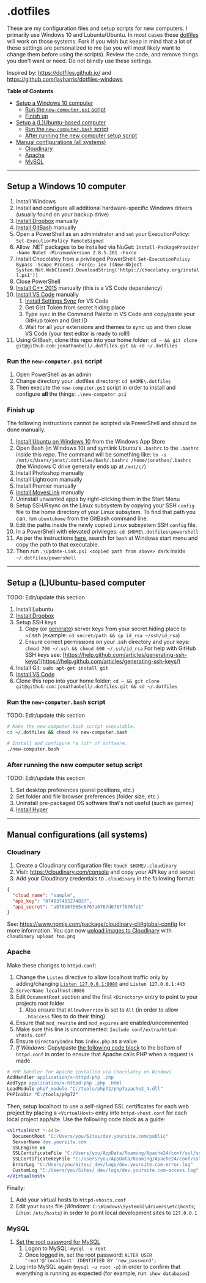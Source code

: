 # .dotfiles

These are my configuration files and setup scripts for new computers. I primarily use Windows 10 and Lubuntu/Ubuntu. In most cases these [dotfiles](https://dotfiles.github.io) will work on those systems. Fork if you wish but keep in mind that a lot of these settings are personalized to me (so you will most likely want to change them before using the scripts). Review the code, and remove things you don't want or need. Do not blindly use these settings.

Inspired by: <https://dotfiles.github.io/> and <https://github.com/jayharris/dotfiles-windows>

**Table of Contents**

<!-- TOC -->

- [Setup a Windows 10 computer](#setup-a-windows-10-computer)
  - [Run the `new-computer.ps1` script](#run-the-new-computerps1-script)
  - [Finish up](#finish-up)
- [Setup a (L)Ubuntu-based computer](#setup-a-lubuntu-based-computer)
  - [Run the `new-computer.bash` script](#run-the-new-computerbash-script)
  - [After running the new computer setup script](#after-running-the-new-computer-setup-script)
- [Manual configurations (all systems)](#manual-configurations-all-systems)
  - [Cloudinary](#cloudinary)
  - [Apache](#apache)
  - [MySQL](#mysql)

<!-- /TOC -->

---

## Setup a Windows 10 computer

1.  Install Windows
1.  Install and configure all additional hardware-specific Windows drivers (usually found on your backup drive)
1.  [Install Dropbox](https://www.dropbox.com/install) manually
1.  [Install GitBash](https://git-scm.com/download/win) manually
1.  Open a PowerShell as an administrator and set your ExecutionPolicy: `Set-ExecutionPolicy RemoteSigned`
1.  Allow .NET packages to be installed via NuGet: `Install-PackageProvider -Name NuGet -MinimumVersion 2.8.5.201 -Force`
1.  Install Chocolatey from a privileged PowerShell: `Set-ExecutionPolicy Bypass -Scope Process -Force; iex ((New-Object System.Net.WebClient).DownloadString('https://chocolatey.org/install.ps1'))`
1.  Close PowerShell
1.  [Install C++ 2015](https://www.microsoft.com/en-us/download/details.aspx?id=48145) manually (this is a VS Code dependency)
1.  [Install VS Code](https://code.visualstudio.com) manually
    1.  [Install Settings Sync](https://marketplace.visualstudio.com/items?itemName=Shan.code-settings-sync) for VS Code
    1.  Get Gist Token from secret hiding place
    1.  Type `sync` in the Command Palette in VS Code and copy/paste your GitHub token and Gist ID
    1.  Wait for all your extensions and themes to sync up and then close VS Code (your text editor is ready to roll!)
1.  Using GitBash, clone this repo into your home folder: `cd ~ && git clone git@github.com:jonathanbell/.dotfiles.git && cd ~/.dotfiles`

### Run the `new-computer.ps1` script

1.  Open PowerShell as an admin
1.  Change directory your .dotfiles directory: `cd $HOME\.dotfiles`
1.  Then execute the `new-computer.ps1` script in order to install and configure **all** the things: `.\new-computer.ps1`

### Finish up

The following instructions cannot be scripted via PowerShell and should be done manually.

1.  [Install Ubuntu on Windows 10](https://www.microsoft.com/en-CA/store/p/ubuntu/9nblggh4msv6?rtc=1) from the Windows App Store
1.  Open Bash (in Windows 10) and symlink Ubuntu's `.bashrc` to the `.bashrc` inside this repo. The command will be something like: `ln -s /mnt/c/Users/jonat/.dotfiles/bash/.bashrc /home/jonathan/.bashrc` (the Windows C drive generally ends up at `/mnt/c/`)
1.  Install Photoshop manually
1.  Install Lightroom manually
1.  Install Premier manually
1.  [Install MovesLink](http://www.movescount.com/connect/download?type=moveslink) manually
1.  Uninstall unwanted apps by right-clicking them in the Start Menu
1.  Setup SSH/Rsync on the Linux subsystem by copying your SSH `config` file to the home directory of your Linux subsytem. To find that path you can, run `ubuntuhome` from the GitBash command line.
1.  Edit the paths inside the newly copied Linux subsystem SSH `config` file.
1.  In a PowerShell with elevated privileges: `cd $HOME\.dotfiles\powershell`
1.  As per the instructions [here](https://github.com/neilpa/cmd-colors-solarized#update-command-prompt-and-powershell-shortcut-lnks), search for `bash` at Windows start menu and copy the path to that executable.
1.  Then run `.\Update-Link.ps1 <copied path from above> dark` inside `~/.dotfiles/powershell`

---

## Setup a (L)Ubuntu-based computer

TODO: Edit/update this section

1.  Install Lubuntu
1.  [Install Dropbox](https://www.linuxbabe.com/cloud-storage/install-dropbox-ubuntu-16-04)
1.  Setup SSH keys
    1.  Copy (or [generate](https://help.github.com/articles/generating-ssh-keys/)) server keys from your secret hiding place to ~/.ssh (example: `cd secret/path && cp id_rsa ~/ssh/id_rsa`)
    1.  Ensure correct permissions on your .ssh directory and your keys: `chmod 700 ~/.ssh && chmod 600 ~/.ssh/id_rsa` For help with GitHub SSH keys see: [https://help.github.com/articles/generating-ssh-keys/](https://help.github.com/articles/generating-ssh-keys/)
1.  Install Git: `sudo apt-get install git`
1.  [Install VS Code](https://code.visualstudio.com/docs/setup/linux)
1.  Clone this repo into your home folder: `cd ~ && git clone git@github.com:jonathanbell/.dotfiles.git && cd ~/.dotfiles`

### Run the `new-computer.bash` script

TODO: Edit/update this section

```bash
# Make the new-computer.bash script executable.
cd ~/.dotfiles && chmod +x new-computer.bash

# Install and configure *a lot* of software.
./new-computer.bash
```

### After running the new computer setup script

TODO: Edit/update this section

1.  Set desktop preferences (panel positions, etc.)
1.  Set folder and file browser preferences (folder size, etc.)
1.  Uninstall pre-packaged OS software that's not useful (such as games)
1.  [Install Hyper](https://github.com/zeit/hyper/releases)

---

## Manual configurations (all systems)

### Cloudinary

1.  Create a Cloudinary configuration file: `touch $HOME/.cloudinary`
1.  Visit: <https://cloudinary.com/console> and copy your API key and secret
1.  Add your Cloudinary credentials to `.cloudinary` in the following format:

```json
{
  "cloud_name": "sample",
  "api_key": "874837483274837",
  "api_secret": "a676b67565c6767a6767d6767f676fe1"
}
```

See: <https://www.npmjs.com/package/cloudinary-cli#global-config> for more information. You can now [upload images to Cloudinary](https://www.npmjs.com/package/cloudinary-cli#upload) with `cloudinary upload foo.png`

### Apache

Make these changes to `httpd.conf`:

1.  Change the `Listen` directive to allow localhost traffic only by adding/changing [`Listen 127.0.0.1:8080`](https://serverfault.com/a/276968/325456) and `Listen 127.0.0.1:443`
1.  `ServerName localhost:8080`
1.  Edit `DocumentRoot` section and the first `<Directory>` entry to point to your projects root folder
    1.  Also ensure that `AllowOverride` is set to `All` (in order to allow `.htaccess` files to do their thing)
1.  Ensure that `mod_rewrite` and `mod_expires` are enabled/uncommented
1.  Make sure this line is uncommented: `Include conf/extra/httpd-vhosts.conf`
1.  Ensure `DirectoryIndex` has `index.php` as a value
1.  _If Windows_: Copy/paste [the following code block](https://brian.teeman.net/joomla/install-amp-on-windows-with-chocolatey) to the bottom of `httpd.conf` in order to ensure that Apache calls PHP when a request is made.

```apache
# PHP handler for Apache installed via Chocolatey on Windows
AddHandler application/x-httpd-php .php
AddType application/x-httpd-php .php .html
LoadModule php7_module "C:/tools/php72/php7apache2_4.dll"
PHPIniDir "C:/tools/php72"
```

Then, setup localhost to use a self-signed SSL certificates for each web project by placing a `<VirtualHost>` entry into `httpd-vhost.conf` for each local project app/site. Use the following code block as a guide: 

```apache
<VirtualHost *:443>
  DocumentRoot "C:/Users/you/Sites/dev.yoursite.com/public"
  ServerName dev.yoursite.com
  SSLEngine on
  SSLCertificateFile "C:/Users/you/AppData/Roaming/Apache24/conf/ssl/server.crt"
  SSLCertificateKeyFile "C:/Users/you/AppData/Roaming/Apache24/conf/ssl/server.key"
  ErrorLog "C:/Users/you/Sites/_dev/logs/dev.yoursite.com-error.log"
  CustomLog "C:/Users/you/Sites/_dev/logs/dev.yoursite.com-access.log" common
</VirtualHost>
```

Finally:

1.  Add your virtual hosts to `httpd-vhosts.conf`
1.  Edit your `hosts` file (_Windows_: `C:\Windows\System32\drivers\etc\hosts`; _Linux_: `/etc/hosts`) in order to point local development sites to `127.0.0.1`

### MySQL

1.  [Set the root password for MySQL](https://brian.teeman.net/joomla/install-amp-on-windows-with-chocolatey)
    1.  Logon to MySQL: `mysql -u root`
    1.  Once logged in, set the root password: `ALTER USER 'root'@'localhost' IDENTIFIED BY 'new_password';`
1.  Log into MySQL again (`mysql -u root -p`) in order to confirm that everything is running as expected (for example, run: `show databases`)
